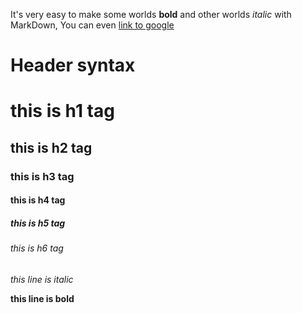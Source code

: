 It's very easy to make some worlds **bold** and other worlds *italic* with MarkDown, You can even [link to google](http://google.com)

# Header syntax
# this is h1 tag
## this is h2 tag
### this is h3 tag
#### this is h4 tag
##### this is h5 tag
###### this is h6 tag

*this line is italic*

**this line is bold**
